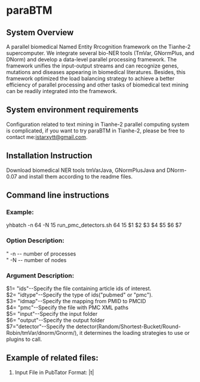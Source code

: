 # paraBTM
## System Overview
A parallel biomedical Named Entity Rrcognition framework on the Tianhe-2 supercomputer. We integrate several bio-NER tools (TmVar, GNormPlus, and DNorm) and develop a data-level parallel processing framework. The framework unifies the input-output streams and can recognize genes, mutations and diseases appearing in biomedical literatures. Besides, this framework optimized the load balancing strategy to achieve a better efficiency of parallel processing and other tasks of biomedical text mining can be readily integrated into the framework.  
## System environment requirements 
Configuration related to text mining in Tianhe-2 parallel computing system is complicated, if you want to try paraBTM in Tianhe-2, please be free to contact me:istarxytt@gmail.com.
## Installation Instruction 
Download biomedical NER tools tmVarJava, GNormPlusJava and DNorm-0.07 and install them according to the readme files.
## Command line instructions  

### Example:
yhbatch -n 64 -N 15 run_pmc_detectors.sh 64 15 $1 $2 $3 $4 $5 $6 $7
### Option Description:
"	-n -- number of processes  
"	-N -- number of nodes  

### Argument Description:
$1= "ids"--Specify the file containing article ids of interest.  
$2= "idtype"--Specify the type of ids("pubmed" or "pmc").  
$3= "idmap"--Specify the mapping from PMID to PMCID  
$4= "pmc"--Specify the file with PMC XML paths  
$5= "input"--Specify the input folder  
$6= "output"--Specify the output folder  
$7="detector"--Specify the detector(Random/Shortest-Bucket/Round-Robin/tmVar/dnorm/Gnorm/), it determines the loading strategies to use or plugins to call.  
 
## Example of related files:
1.	Input File in PubTator Format:
	<PMID>|t|<TITLE>  
	<PMID>|a|<ABSTRACT>  
	<PMID><tab><OFFSET_START><tab><OFFSET_END><tab><Gene mention><tab>Gene<tab><Gene ID>  
2.	Pmc ids:
![](https://github.com/biotm/paraBTM/tree/master/images/pic1.png)
3.	Pmc nxml paths:
 
4.	Pmc2pmcid file:
 
## Result and analysis 

Experimental results validate that paraBTM effectively improve the processing speed of biomedical named entity recognition.


 

Figure 1 The time cost of processing different input sizes in serial

 
Figure 2 Effects of different load balancing strategies.


Figure 2 shows the time spent on paraBTM processing with different numbers of parallel processes on an input dataset of 16 MBs (including 175 articles) which is composed of articles randomly selected from the 60K corpus. Figure 3 shows the loading strategy efficiencies.
 
Figure 3 Load balancing efficiencies


